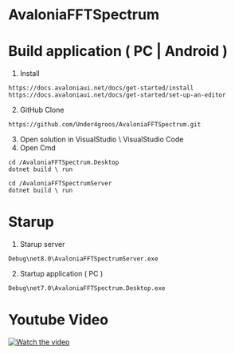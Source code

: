 # AvaloniaFFTSpectrum


# Build application ( PC | Android )
1. Install 
```
https://docs.avaloniaui.net/docs/get-started/install
https://docs.avaloniaui.net/docs/get-started/set-up-an-editor
```
2. GitHub Clone 
```
https://github.com/Under4groos/AvaloniaFFTSpectrum.git
```
3. Open solution in VisualStudio \ VisualStudio Code 
4. Open Cmd
```
cd /AvaloniaFFTSpectrum.Desktop
dotnet build \ run 

cd /AvaloniaFFTSpectrumServer
dotnet build \ run 
```

# Starup 
1. Starup server 
```
Debug\net8.0\AvaloniaFFTSpectrumServer.exe
```
2. Startup application ( PC )
```
Debug\net7.0\AvaloniaFFTSpectrum.Desktop.exe
```

# Youtube Video 
[![Watch the video](https://i.imgur.com/u8kvhCP.png)](https://www.youtube.com/embed/QWYLEOjsUxI?si=kNYnWFyod-WmYHL9)

